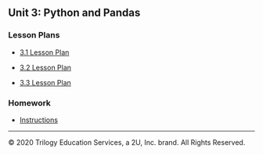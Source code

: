 ## Unit 3: Python and Pandas

### Lesson Plans

* [3.1 Lesson Plan](1/LessonPlan.md)

* [3.2 Lesson Plan](2/LessonPlan.md)

* [3.3 Lesson Plan](3/LessonPlan.md)

### Homework

* [Instructions](../../Homework/03-Pandas/Instructions/README.md)

- - -

© 2020 Trilogy Education Services, a 2U, Inc. brand. All Rights Reserved.
